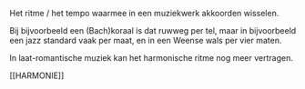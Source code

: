 Het ritme / het tempo waarmee in een muziekwerk akkoorden wisselen.

Bij bijvoorbeeld een (Bach)koraal is dat ruwweg per tel, maar in bijvoorbeeld een jazz standard vaak per maat, en in een Weense wals per vier maten.

In laat-romantische muziek kan het harmonische ritme nog meer vertragen.

[[HARMONIE]]